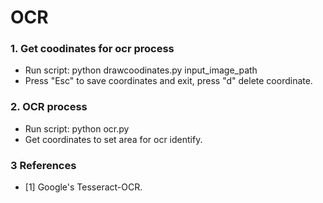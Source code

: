 ﻿# OCR
### 1. **Get coodinates for ocr process**
- Run script: python drawcoodinates.py input_image_path
- Press "Esc" to save coordinates and exit, press "d" delete coordinate.
### 2. **OCR process**
- Run script: python ocr.py
- Get coordinates to set area for ocr identify.
### 3 References
- [1]  Google's Tesseract-OCR.

     

   
 